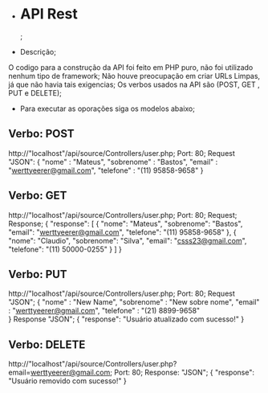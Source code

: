 - <h1>API Rest</h1>;

- Descrição;

O codigo para a construção da API foi feito em PHP puro, não foi utilizado nenhum tipo de framework;
Não houve preocupação em criar URLs Limpas, já que não havia tais exigencias;
Os verbos usados na API são (POST, GET , PUT e DELETE);

- Para executar as oporações siga os modelos abaixo;

<h2>Verbo: POST</h2>

http://"localhost"/api/source/Controllers/user.php;
Port: 80;
Request "JSON": 
{
	"nome" : "Mateus",
	"sobrenome" : "Bastos",
	"email" : "werttyeerer@gmail.com",
	"telefone" : "(11) 95858-9658"
}

<h2>Verbo: GET</h2>

http://"localhost"/api/source/Controllers/user.php;
Port: 80;
Request; 
Response;
{
  "response": [
    {
      "nome": "Mateus",
      "sobrenome": "Bastos",
      "email": "werttyeerer@gmail.com",
      "telefone": "(11) 95858-9658"
    },
    {
      "nome": "Claudio",
      "sobrenome": "Silva",
      "email": "csss23@gmail.com",
      "telefone": "(11) 50000-0255"
    }
  ]
}

<h2>Verbo: PUT</h2>

http://"localhost"/api/source/Controllers/user.php;
Port: 80;
Request "JSON";
{
	"nome" : "New Name",
	"sobrenome" : "New sobre nome",
	"email" : "werttyeerer@gmail.com",
	"telefone" : "(21) 8899-9658"	
}
Response "JSON";
{
  "response": "Usuário atualizado com sucesso!"
}

<h2>Verbo: DELETE</h2>

http://"localhost"/api/source/Controllers/user.php?email=werttyeerer@gmail.com;
Port: 80;
Response: "JSON";
{
  "response": "Usuário removido com sucesso!"
}
